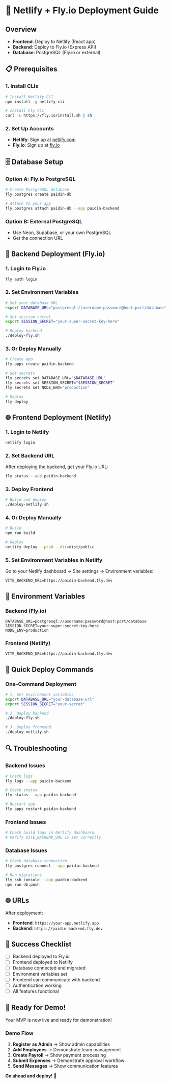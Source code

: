 # 🚀 Netlify + Fly.io Deployment Guide

## Overview
- **Frontend**: Deploy to Netlify (React app)
- **Backend**: Deploy to Fly.io (Express API)
- **Database**: PostgreSQL (Fly.io or external)

## 📋 Prerequisites

### 1. Install CLIs
```bash
# Install Netlify CLI
npm install -g netlify-cli

# Install Fly CLI
curl -L https://fly.io/install.sh | sh
```

### 2. Set Up Accounts
- **Netlify**: Sign up at [netlify.com](https://netlify.com)
- **Fly.io**: Sign up at [fly.io](https://fly.io)

## 🗄️ Database Setup

### Option A: Fly.io PostgreSQL
```bash
# Create PostgreSQL database
fly postgres create paidin-db

# Attach to your app
fly postgres attach paidin-db --app paidin-backend
```

### Option B: External PostgreSQL
- Use Neon, Supabase, or your own PostgreSQL
- Get the connection URL

## 🚀 Backend Deployment (Fly.io)

### 1. Login to Fly.io
```bash
fly auth login
```

### 2. Set Environment Variables
```bash
# Set your database URL
export DATABASE_URL="postgresql://username:password@host:port/database"

# Set session secret
export SESSION_SECRET="your-super-secret-key-here"

# Deploy backend
./deploy-fly.sh
```

### 3. Or Deploy Manually
```bash
# Create app
fly apps create paidin-backend

# Set secrets
fly secrets set DATABASE_URL="$DATABASE_URL"
fly secrets set SESSION_SECRET="$SESSION_SECRET"
fly secrets set NODE_ENV="production"

# Deploy
fly deploy
```

## 🌐 Frontend Deployment (Netlify)

### 1. Login to Netlify
```bash
netlify login
```

### 2. Set Backend URL
After deploying the backend, get your Fly.io URL:
```bash
fly status --app paidin-backend
```

### 3. Deploy Frontend
```bash
# Build and deploy
./deploy-netlify.sh
```

### 4. Or Deploy Manually
```bash
# Build
npm run build

# Deploy
netlify deploy --prod --dir=dist/public
```

### 5. Set Environment Variables in Netlify
Go to your Netlify dashboard → Site settings → Environment variables:
```
VITE_BACKEND_URL=https://paidin-backend.fly.dev
```

## 🔧 Environment Variables

### Backend (Fly.io)
```env
DATABASE_URL=postgresql://username:password@host:port/database
SESSION_SECRET=your-super-secret-key-here
NODE_ENV=production
```

### Frontend (Netlify)
```env
VITE_BACKEND_URL=https://paidin-backend.fly.dev
```

## 🎯 Quick Deploy Commands

### One-Command Deployment
```bash
# 1. Set environment variables
export DATABASE_URL="your-database-url"
export SESSION_SECRET="your-secret"

# 2. Deploy backend
./deploy-fly.sh

# 3. Deploy frontend
./deploy-netlify.sh
```

## 🔍 Troubleshooting

### Backend Issues
```bash
# Check logs
fly logs --app paidin-backend

# Check status
fly status --app paidin-backend

# Restart app
fly apps restart paidin-backend
```

### Frontend Issues
```bash
# Check build logs in Netlify dashboard
# Verify VITE_BACKEND_URL is set correctly
```

### Database Issues
```bash
# Check database connection
fly postgres connect --app paidin-backend

# Run migrations
fly ssh console --app paidin-backend
npm run db:push
```

## 🌐 URLs

After deployment:
- **Frontend**: `https://your-app.netlify.app`
- **Backend**: `https://paidin-backend.fly.dev`

## 🎉 Success Checklist

- [ ] Backend deployed to Fly.io
- [ ] Frontend deployed to Netlify
- [ ] Database connected and migrated
- [ ] Environment variables set
- [ ] Frontend can communicate with backend
- [ ] Authentication working
- [ ] All features functional

## 🚀 Ready for Demo!

Your MVP is now live and ready for demonstration!

### Demo Flow
1. **Register as Admin** → Show admin capabilities
2. **Add Employees** → Demonstrate team management
3. **Create Payroll** → Show payment processing
4. **Submit Expenses** → Demonstrate approval workflow
5. **Send Messages** → Show communication features

**Go ahead and deploy!** 🎉 